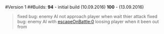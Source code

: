 #Version 1
##Builds:
**94** - initial build (10.09.2016)
**100** - (13.09.2016) 
> fixed bug: enemy AI not approach player when wait thier attack
> fixed bug: enemy AI with <escapeOnBattle:0> loosing player when it been out from <viewRadius>